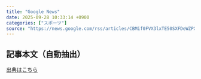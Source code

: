 ```yaml
---
title: "Google News"
date: 2025-09-28 10:33:14 +0900
categories: ["スポーツ"]
source: "https://news.google.com/rss/articles/CBMif0FVX3lxTE50SXFDeWZPXy1XcFYwbkpnSTA5eDYwZndtY2VjOWd6d3d5bHBlNXRacE9uT2w5Z2ZjQTdyWU03NGR0aDZfVE85bXlzRWZHMDN1SWhtMFVNNDBzempzRVZWT1lGelI1SjJlbm5aLWhhZE9LOW4wU2ZXbVh4aWt1Mlk?oc=5"
---
```


## 記事本文（自動抽出）
<body class="y0K44d EA71Tc" id="readabilityBody"></body>

[出典はこちら](https://news.google.com/rss/articles/CBMif0FVX3lxTE50SXFDeWZPXy1XcFYwbkpnSTA5eDYwZndtY2VjOWd6d3d5bHBlNXRacE9uT2w5Z2ZjQTdyWU03NGR0aDZfVE85bXlzRWZHMDN1SWhtMFVNNDBzempzRVZWT1lGelI1SjJlbm5aLWhhZE9LOW4wU2ZXbVh4aWt1Mlk?oc=5)
